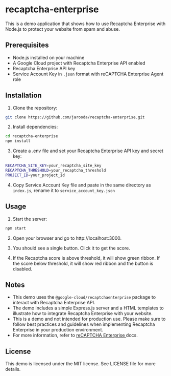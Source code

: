 # recaptcha-enterprise

This is a demo application that shows how to use Recaptcha Enterprise with Node.js to protect your website from spam and abuse.

## Prerequisites

- Node.js installed on your machine
- A Google Cloud project with Recaptcha Enterprise API enabled
- Recaptcha Enterprise API key
- Service Account Key in `.json` format with reCAPTCHA Enterprise Agent role

## Installation

1. Clone the repository:

```bash
git clone https://github.com/jarooda/recaptcha-enterprise.git
```

2. Install dependencies:

```bash
cd recaptcha-enterprise
npm install
```

3. Create a .env file and set your Recaptcha Enterprise API key and secret key:

```bash
RECAPTCHA_SITE_KEY=your_recaptcha_site_key
RECAPTCHA_THRESHOLD=your_recaptcha_threshold
PROJECT_ID=your_project_id
```

4. Copy Service Account Key file and paste in the same directory as `index.js`, rename it to `service_account_key.json`

## Usage

1. Start the server:

```bash
npm start
```

2. Open your browser and go to http://localhost:3000.

3. You should see a single button. Click it to get the score.

4. If the Recaptcha score is above threshold, it will show green ribbon. If the score below threshold, it will show red ribbon and the button is disabled.

## Notes

- This demo uses the `@google-cloud/recaptchaenterprise` package to interact with Recaptcha Enterprise API.
- The demo includes a simple Express.js server and a HTML templates to illustrate how to integrate Recaptcha Enterprise with your website.
- This is a demo and not intended for production use. Please make sure to follow best practices and guidelines when implementing Recaptcha Enterprise in your production environment.
- For more information, refer to [reCAPTCHA Enterprise ](https://cloud.google.com/recaptcha-enterprise/docs/create-assessment) docs.

## License

This demo is licensed under the MIT license. See LICENSE file for more details.
